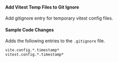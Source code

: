 #### Add Vitest Temp Files to Git Ignore

Add gitignore entry for temporary vitest config files.

#### Sample Code Changes

Adds the following entries to the `.gitignore` file.

```text {% fileName=".gitignore" %}
vite.config.*.timestamp*
vitest.config.*.timestamp*
```
